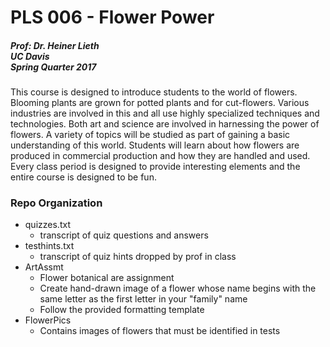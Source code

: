 # PLS 006 - Flower Power

##### Prof: Dr. Heiner Lieth<br>UC Davis<br>Spring Quarter 2017

This course is designed to introduce students to the world of flowers. Blooming plants are grown for potted plants and for cut-flowers. Various industries are involved in this and all use highly specialized techniques and technologies. Both art and science are involved in harnessing the power of flowers. A variety of topics will be studied as part of gaining a basic understanding of this world. Students will learn about how flowers are produced in commercial production and how they are handled and used. Every class period is designed to provide interesting elements and the entire course is designed to be fun.

### Repo Organization
* quizzes.txt
    * transcript of quiz questions and answers
* testhints.txt
    * transcript of quiz hints dropped by prof in class
* ArtAssmt
    * Flower botanical are assignment
    * Create hand-drawn image of a flower whose name begins with the same letter as the first letter in your "family" name
    * Follow the provided formatting template
* FlowerPics
    * Contains images of flowers that must be identified in tests
